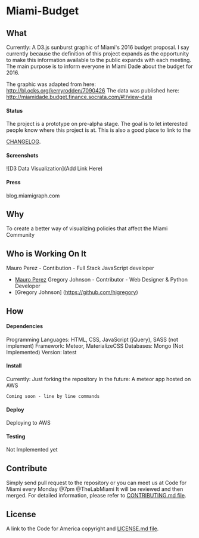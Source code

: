 # Miami-Budget

## What
Currently: A D3.js sunburst graphic of Miami's 2016 budget proposal.  I say currently because the definition of this project expands as the opportunity to make this information available to the public expands with each meeting. The main purpose is to inform everyone in Miami Dade about the budget for 2016.

The graphic was adapted from here: http://bl.ocks.org/kerryrodden/7090426
The data was published here: http://miamidade.budget.finance.socrata.com/#!/view-data

#### Status
The project is a prototype on pre-alpha stage. The goal is to let interested people know where this project is at. This is also a good place to link to the

[CHANGELOG](https://github.com/CHANGELOG.md).

#### Screenshots
![D3 Data Visualization](Add Link Here)

#### Press
blog.miamigraph.com

## Why
To create a better way of visualizing policies that affect the Miami Community

## Who is Working On It
Mauro Perez - Contibution - Full Stack JavaScript developer
* [Mauro Perez](https://github.com/maurop123)
Gregory Johnson - Contributor - Web Designer & Python Developer
* [Gregory Johnson] (https://github.com/higregory)

## How
#### Dependencies
Programming Languages: HTML, CSS, JavaScript (jQuery), SASS (not implement)
Framework: Meteor, MaterializeCSS
Databases: Mongo (Not Implemented)
Version: latest

#### Install
Currently: Just forking the repository
In the future: A meteor app hosted on AWS

`Coming soon - line by line commands`

#### Deploy
Deploying to AWS

#### Testing
Not Implemented yet

## Contribute
Simply send pull request to the repository or you can meet us at Code for Miami every Monday @7pm @TheLabMiami It will be reviewed and then merged. For detailed information, please refer to
[CONTRIBUTING.md file](https://github.com/CONTRIBUTING.md).

## License
A link to the Code for America copyright and [LICENSE.md file](https://github.com/codeforamerica/ceviche-cms/blob/master/LICENCE.md).
